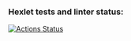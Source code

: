 ### Hexlet tests and linter status:
[![Actions Status](https://github.com/50Kotikov/qa-engineer-project-84/actions/workflows/hexlet-check.yml/badge.svg)](https://github.com/50Kotikov/qa-engineer-project-84/actions)